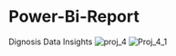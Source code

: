# Power-Bi-Report
Dignosis Data Insights
![proj_4](https://github.com/TriptiSawant/Power-Bi-Report/assets/167859189/6d22db2c-d223-4423-9d9f-9c6f2e7503ce)
![Proj_4_1](https://github.com/TriptiSawant/Power-Bi-Report/assets/167859189/933da4e8-643e-4b2b-b7cb-41dd0000253d)


